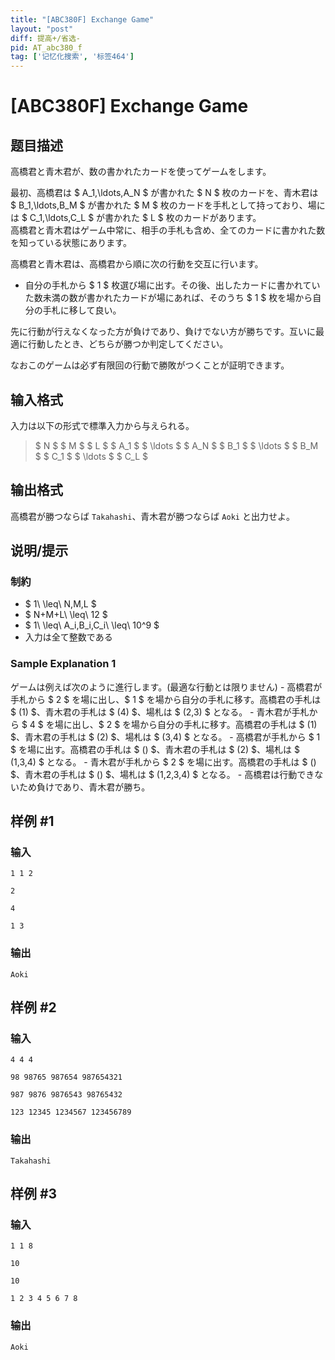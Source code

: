 ```yaml
---
title: "[ABC380F] Exchange Game"
layout: "post"
diff: 提高+/省选-
pid: AT_abc380_f
tag: ['记忆化搜索', '标签464']
---
```


# [ABC380F] Exchange Game

## 题目描述

[problemUrl]: https://atcoder.jp/contests/abc380/tasks/abc380_f

高橋君と青木君が、数の書かれたカードを使ってゲームをします。

最初、高橋君は $ A_1,\ldots,A_N $ が書かれた $ N $ 枚のカードを、青木君は $ B_1,\ldots,B_M $ が書かれた $ M $ 枚のカードを手札として持っており、場には $ C_1,\ldots,C_L $ が書かれた $ L $ 枚のカードがあります。  
 高橋君と青木君はゲーム中常に、相手の手札も含め、全てのカードに書かれた数を知っている状態にあります。

高橋君と青木君は、高橋君から順に次の行動を交互に行います。

- 自分の手札から $ 1 $ 枚選び場に出す。その後、出したカードに書かれていた数未満の数が書かれたカードが場にあれば、そのうち $ 1 $ 枚を場から自分の手札に移して良い。
 
先に行動が行えなくなった方が負けであり、負けでない方が勝ちです。互いに最適に行動したとき、どちらが勝つか判定してください。

なおこのゲームは必ず有限回の行動で勝敗がつくことが証明できます。

## 输入格式

入力は以下の形式で標準入力から与えられる。

> $ N $ $ M $ $ L $ $ A_1 $ $ \ldots $ $ A_N $ $ B_1 $ $ \ldots $ $ B_M $ $ C_1 $ $ \ldots $ $ C_L $

## 输出格式

高橋君が勝つならば `Takahashi`、青木君が勝つならば `Aoki` と出力せよ。

## 说明/提示

### 制約

- $ 1\ \leq\ N,M,L $
- $ N+M+L\ \leq\ 12 $
- $ 1\ \leq\ A_i,B_i,C_i\ \leq\ 10^9 $
- 入力は全て整数である
 
### Sample Explanation 1

ゲームは例えば次のように進行します。(最適な行動とは限りません) - 高橋君が手札から $ 2 $ を場に出し、$ 1 $ を場から自分の手札に移す。高橋君の手札は $ (1) $、青木君の手札は $ (4) $、場札は $ (2,3) $ となる。 - 青木君が手札から $ 4 $ を場に出し、$ 2 $ を場から自分の手札に移す。高橋君の手札は $ (1) $、青木君の手札は $ (2) $、場札は $ (3,4) $ となる。 - 高橋君が手札から $ 1 $ を場に出す。高橋君の手札は $ () $、青木君の手札は $ (2) $、場札は $ (1,3,4) $ となる。 - 青木君が手札から $ 2 $ を場に出す。高橋君の手札は $ () $、青木君の手札は $ () $、場札は $ (1,2,3,4) $ となる。 - 高橋君は行動できないため負けであり、青木君が勝ち。

## 样例 #1

### 输入

```
1 1 2
2
4
1 3
```

### 输出

```
Aoki
```

## 样例 #2

### 输入

```
4 4 4
98 98765 987654 987654321
987 9876 9876543 98765432
123 12345 1234567 123456789
```

### 输出

```
Takahashi
```

## 样例 #3

### 输入

```
1 1 8
10
10
1 2 3 4 5 6 7 8
```

### 输出

```
Aoki
```

